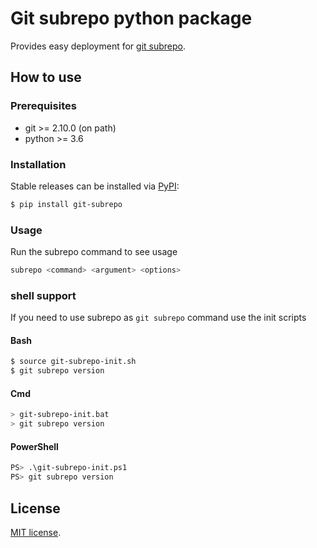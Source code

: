 
# Git subrepo python package
Provides easy deployment for [git subrepo](https://github.com/ingydotnet/git-subrepo).


## How to use
### Prerequisites
 - git >= 2.10.0 (on path)
 - python >= 3.6


### Installation
Stable releases can be installed via [PyPI](https://pypi.python.org/pypi/git-subrepo):
```bash
$ pip install git-subrepo
```

### Usage
Run the subrepo command to see usage
```bash
subrepo <command> <argument> <options>
```

### shell support
If you need to use subrepo as `git subrepo` command use the init scripts

#### Bash
```bash
$ source git-subrepo-init.sh
$ git subrepo version
```

#### Cmd
```bash
> git-subrepo-init.bat
> git subrepo version
```

#### PowerShell
```bash
PS> .\git-subrepo-init.ps1
PS> git subrepo version
```


## License
[MIT license](LICENSE).
